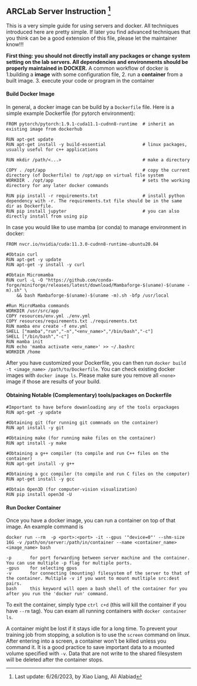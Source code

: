 ## ARCLab Server Instruction [^1]


This is a very simple guide for using servers and docker. All techniques introduced here are pretty simple. If later you find advanced techniques that you think can be a good extension of this file, please let the maintainer know!!!

**First thing: you should not directly install any packages or change system setting on the lab servers. All dependencies and environments should be properly maintained in DOCKER.** A common workflow of docker is 1.building a **image** with some configuration file, 2. run a **container** from a built image. 3. execute your code or program in the container


#### Build Docker Image

In general, a docker image can be build by a `Dockerfile` file. Here is a simple example Dockerfile (for pytorch environment):

```
FROM pytorch/pytorch:1.9.1-cuda11.1-cudnn8-runtime  # inherit an existing image from dockerhub

RUN apt-get update 
RUN apt-get install -y build-essential              # linux packages, usually useful for c++ applications

RUN mkdir /path/<...>                               # make a directory

COPY . /opt/app                                     # copy the current directory (of Dockerfile) to /opt/app on virtual file system
WORKDIR . /opt/app                                  # sets the working directory for any later docker commands

RUN pip install -r requirements.txt                 # install python dependency with -r. The requirements.txt file should be in the same dir as Dockerfile.
RUN pip install jupyter                             # you can also directly install from using pip
```

In case you would like to use mamba (or conda) to manage environment in docker:

```
FROM nvcr.io/nvidia/cuda:11.3.0-cudnn8-runtime-ubuntu20.04

#Obtain curl
RUN apt-get -y update
RUN apt-get -y install -y curl

#Obtain Micromamba
RUN curl -L -O "https://github.com/conda-forge/miniforge/releases/latest/download/Mambaforge-$(uname)-$(uname -m).sh" \
    && bash Mambaforge-$(uname)-$(uname -m).sh -bfp /usr/local

#Run MicroMamba commands
WORKDIR /usr/src/app
COPY resources/env.yml ./env.yml 
COPY resources/requirements.txt ./requirements.txt
RUN mamba env create -f env.yml
SHELL ["mamba","run","-n","<env_name>","/bin/bash","-c"]
SHELL ["/bin/bash","-c"]
RUN mamba init
RUN echo 'mamba activate <env_name>' >> ~/.bashrc
WORKDIR /home
```

After you have customized your Dockerfile, you can then run `docker build -t <image_name> /path/to/Dockerfile`. You can check existing docker images with `docker image ls`. Please make sure you remove all `<none>` image if those are results of your build.
#### Obtaining Notable (Complementary) tools/packages on Dockerfile  
```
#Important to have before dowanloading any of the tools orpackages
RUN apt-get -y update

#Obtaining git (for running git commnads on the container)
RUN apt install -y git

#Obtaining make (for running make files on the container)
RUN apt install -y make

#Obtaining a g++ compiler (to compile and run C++ files on the container)
RUN apt-get install -y g++

#Obtaining a gcc compiler (to compile and run C files on the computer)
RUN apt-get install -y gcc

#Obtain Open3D (for computer-vision visualization)
RUN pip install open3d -U
```

#### Run Docker Container

Once you have a docker image, you can run a container on top of that image. An example command is

```
docker run --rm  -p <port>:<port> -it --gpus '"device=0"' --shm-size 16G -v /path/on/server:/path/in/container --name <container_name> <image_name> bash
```

```
-p       for port forwarding between server machine and the container. You can use multiple -p flag for multiple ports.
-gpus    for selecting gpus
-v       for connecting (mounting) filesystem of the server to that of the container. Multiple -v if you want to mount mutltiple src:dest pairs.
bash     this keyword will open a bash shell of the container for you after you run the 'docker run' command.
```

To exit the container, simply type `ctrl c+d` (this will kill the container if you have `--rm` tag). You can exam all running containers with `docker container ls`. 

A container might be lost if it stays idle for a long time. To prevent your training job from stopping, a solution is to use the `screen` command on linux. After entering into a screen, a container won't be killed unless you command it. It is a good practice to save important data to a mounted volume specified with `-v`. Data that are not write to the shared filesystem will be deleted after the container stops.

[^1]: Last update: 6/26/2023, by Xiao Liang, Ali Alabiad 
